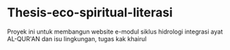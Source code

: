# Thesis-eco-spiritual-literasi
Proyek ini untuk membangun website e-modul siklus hidrologi integrasi ayat AL-QUR'AN dan isu lingkungan, tugas kak khairul
